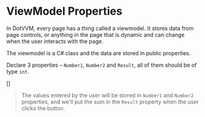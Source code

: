 ﻿ViewModel Properties
====================
In DotVVM, every page has a thing called a viewmodel. It stores data from page controls, or anything in the page that is dynamic and can change when the user interacts with the page.

The viewmodel is a C# class and the data are stored in public properties.

Declare 3 properties – `Number1`, `Number2` and `Result`, all of them should be of type `int`.

[<CSharpExercise Incorrect="../samples/CalculatorViewModel_Stage1.cs"
                 Correct="../samples/CalculatorViewModel_Stage2.cs"
                 ValidatorId="Lesson1Step4Validator" />]

> The values entered by the user will be stored in `Number1` and `Number2` properties, and we'll put the sum in the `Result` property when the user clicks the button.
